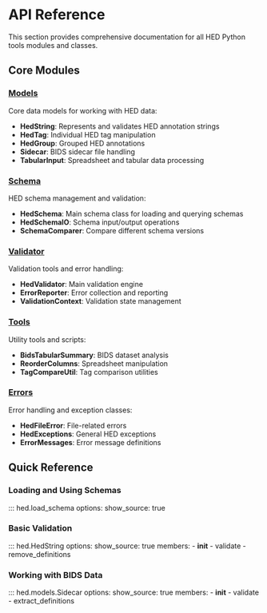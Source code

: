 # API Reference

This section provides comprehensive documentation for all HED Python tools modules and classes.

## Core Modules

### [Models](models.md)
Core data models for working with HED data:

- **HedString**: Represents and validates HED annotation strings
- **HedTag**: Individual HED tag manipulation
- **HedGroup**: Grouped HED annotations
- **Sidecar**: BIDS sidecar file handling
- **TabularInput**: Spreadsheet and tabular data processing

### [Schema](schema.md)
HED schema management and validation:

- **HedSchema**: Main schema class for loading and querying schemas
- **HedSchemaIO**: Schema input/output operations
- **SchemaComparer**: Compare different schema versions

### [Validator](validator.md)
Validation tools and error handling:

- **HedValidator**: Main validation engine
- **ErrorReporter**: Error collection and reporting
- **ValidationContext**: Validation state management

### [Tools](tools.md)
Utility tools and scripts:

- **BidsTabularSummary**: BIDS dataset analysis
- **ReorderColumns**: Spreadsheet manipulation
- **TagCompareUtil**: Tag comparison utilities

### [Errors](errors.md)
Error handling and exception classes:

- **HedFileError**: File-related errors
- **HedExceptions**: General HED exceptions
- **ErrorMessages**: Error message definitions

## Quick Reference

### Loading and Using Schemas

::: hed.load_schema
    options:
      show_source: true

### Basic Validation

::: hed.HedString
    options:
      show_source: true
      members:
        - __init__
        - validate
        - remove_definitions

### Working with BIDS Data

::: hed.models.Sidecar
    options:
      show_source: true
      members:
        - __init__
        - validate
        - extract_definitions
